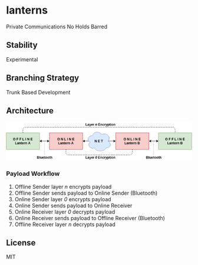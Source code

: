 # lanterns

Private Communications No Holds Barred

## Stability

Experimental

## Branching Strategy

Trunk Based Development

## Architecture

![lanterns architecture](assets/lanterns-architecture.png)

### Payload Workflow

1. Offline Sender layer *n* encrypts payload
2. Offline Sender sends payload to Online Sender (Bluetooth)
3. Online Sender layer *0* encrypts payload
4. Online Sender sends payload to Online Receiver
5. Online Receiver layer *0* decrypts payload
6. Online Receiver sends payload to Offline Receiver (Bluetooth)
7. Offline Receiver layer *n* decrypts payload

## License

MIT